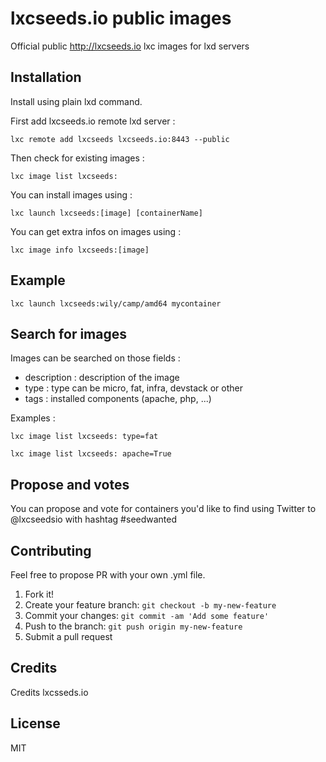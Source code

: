 # lxcseeds.io public images

Official public http://lxcseeds.io lxc images for lxd servers

## Installation

Install using plain lxd command.

First add lxcseeds.io remote lxd server :

``lxc remote add lxcseeds lxcseeds.io:8443 --public``

Then check for existing images :

``lxc image list lxcseeds:``

You can install images using :

``lxc launch lxcseeds:[image] [containerName]``

You can get extra infos on images using :

``lxc image info lxcseeds:[image]``

## Example

``lxc launch lxcseeds:wily/camp/amd64 mycontainer``

## Search for images

Images can be searched on those fields :
- description : description of the image
- type : type can be micro, fat, infra, devstack or other
- tags : installed components (apache, php, ...)

Examples :

``lxc image list lxcseeds: type=fat``

``lxc image list lxcseeds: apache=True``

## Propose and votes

You can propose and vote for containers you'd like to find using Twitter to @lxcseedsio with hashtag #seedwanted

## Contributing

Feel free to propose PR with your own .yml file.
1. Fork it!
2. Create your feature branch: `git checkout -b my-new-feature`
3. Commit your changes: `git commit -am 'Add some feature'`
4. Push to the branch: `git push origin my-new-feature`
5. Submit a pull request

## Credits

Credits lxcsseds.io

## License

MIT
